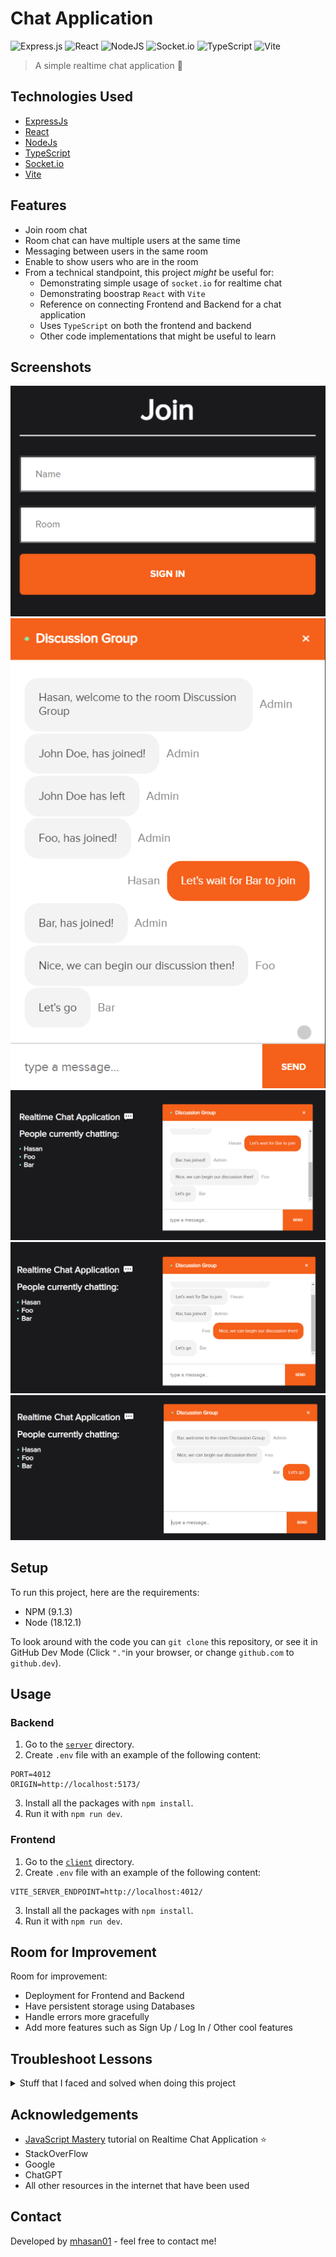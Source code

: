# Chat Application

![Express.js](https://img.shields.io/badge/express.js-%23404d59.svg?style=for-the-badge&logo=express&logoColor=%2361DAFB)
![React](https://img.shields.io/badge/react-%2320232a.svg?style=for-the-badge&logo=react&logoColor=%2361DAFB)
![NodeJS](https://img.shields.io/badge/node.js-6DA55F?style=for-the-badge&logo=node.js&logoColor=white)
![Socket.io](https://img.shields.io/badge/Socket.io-black?style=for-the-badge&logo=socket.io&badgeColor=010101)
![TypeScript](https://img.shields.io/badge/typescript-%23007ACC.svg?style=for-the-badge&logo=typescript&logoColor=white)
![Vite](https://img.shields.io/badge/vite-%23646CFF.svg?style=for-the-badge&logo=vite&logoColor=white)


> A simple realtime chat application 💬

## Technologies Used

- [ExpressJs](https://expressjs.com/)
- [React](https://reactjs.org/)
- [NodeJs](https://nodejs.org/en/)
- [TypeScript](https://www.typescriptlang.org/)
- [Socket.io](https://socket.io/)
- [Vite](https://vitejs.dev/)

## Features

- Join room chat
- Room chat can have multiple users at the same time
- Messaging between users in the same room
- Enable to show users who are in the room
- From a technical standpoint, this project _might_ be useful for:
  - Demonstrating simple usage of `socket.io` for realtime chat
  - Demonstrating boostrap `React` with `Vite`
  - Reference on connecting Frontend and Backend for a chat application
  - Uses `TypeScript` on both the frontend and backend
  - Other code implementations that might be useful to learn

## Screenshots

![join](./docs/images/join.png)
![mobile-chat](./docs/images/mobile-chat.png)
![hasan-chat](./docs/images/hasan-chat.png)
![foo-chat](./docs/images/foo-chat.png)
![bar-chat](./docs/images/bar-chat.png)

## Setup

To run this project, here are the requirements:

- NPM (9.1.3)
- Node (18.12.1)

To look around with the code you can `git clone` this repository, or see it in GitHub Dev Mode (Click `"."`in your browser, or change `github.com` to `github.dev`).

## Usage

### Backend

1. Go to the [`server`](./server) directory.
2. Create `.env` file with an example of the following content:
```
PORT=4012
ORIGIN=http://localhost:5173/
```
3. Install all the packages with `npm install`.
4. Run it with `npm run dev`.

### Frontend

1. Go to the [`client`](./client) directory.
2. Create `.env` file with an example of the following content:
```
VITE_SERVER_ENDPOINT=http://localhost:4012/
```
3. Install all the packages with `npm install`.
4. Run it with `npm run dev`.

## Room for Improvement

Room for improvement:

- Deployment for Frontend and Backend
- Have persistent storage using Databases
- Handle errors more gracefully
- Add more features such as Sign Up / Log In / Other cool features

## Troubleshoot Lessons

<details>
  <summary>Stuff that I faced and solved when doing this project</summary>

- If you can’t declare the same variable in one project in express, use `export {}` as stated in [here](https://stackoverflow.com/a/62912102/15574446).
  - Or use`allowSyntheticDefaultImports` and `esModuleInterop` in `tsconfig.json` to be able to use `import` in project.
- Having Environment Variable Error → **Ensure** that `.env` is on the same folder with `package.json` file 🤦‍♂️.
- Having CORS error → Use `transports: ['websocket']` in Client and setup CORS in server, see more info [here](https://stackoverflow.com/a/66076532/15574446).
- `<React.StrictMode/>` made `useEffect()` render twice for some reason, see more info [here](https://stackoverflow.com/questions/61254372/my-react-component-is-rendering-twice-because-of-strict-mode).
- See how to use absolute import on `React` and `Vite` [here](https://dev.to/abdeldjalilhachimi/how-to-avoid-long-path-import-using-react-with-ts-and-vite-4e2h).

</details>

## Acknowledgements

- [JavaScript Mastery](https://github.com/adrianhajdin) tutorial on Realtime Chat Application ⭐
- StackOverFlow
- Google
- ChatGPT
- All other resources in the internet that have been used


## Contact

Developed by [mhasan01](https://mhasan01.com/) - feel free to contact me!
